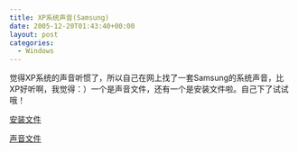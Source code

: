 ```yaml
---
title: XP系统声音(Samsung)
date: 2005-12-20T01:43:40+00:00
layout: post
categories:
  - Windows
---
```


觉得XP系统的声音听惯了，所以自己在网上找了一套Samsung的系统声音，比XP好听啊，我觉得：）一个是声音文件，还有一个是安装文件啦。自己下了试试哦！

[安装文件](http://www.thisgirl.cn/attachments/month_0512/z20051213171855.rar)

[声音文件](http://www.thisgirl.cn/attachments/month_0512/o20051213171944.rar)